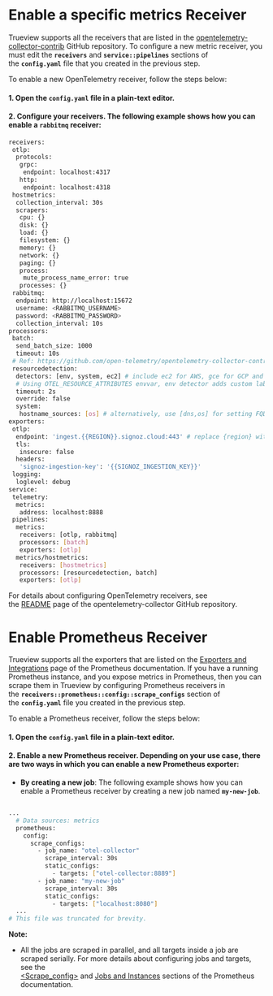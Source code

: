 # Enable a specific metrics Receiver

Trueview supports all the receivers that are listed in the [opentelemetry-collector-contrib](https://github.com/open-telemetry/opentelemetry-collector-contrib/tree/main/receiver) GitHub repository. To configure a new metric receiver, you must edit the **`receivers`** and **`service::pipelines`** sections of the **`config.yaml`** file that you created in the previous step.

To enable a new OpenTelemetry receiver, follow the steps below:
#### 1. Open the `config.yaml` file in a plain-text editor.
#### 2. Configure your receivers. The following example shows how you can enable a `rabbitmq` receiver:
```bash
receivers:
 otlp:
  protocols:
   grpc:
    endpoint: localhost:4317
   http:
    endpoint: localhost:4318
 hostmetrics:
  collection_interval: 30s
  scrapers:
   cpu: {}
   disk: {}
   load: {}
   filesystem: {}
   memory: {}
   network: {}
   paging: {}
   process:
    mute_process_name_error: true
   processes: {}
 rabbitmq:
  endpoint: http://localhost:15672
  username: <RABBITMQ_USERNAME>
  password: <RABBITMQ_PASSWORD>
  collection_interval: 10s
processors:
 batch:
  send_batch_size: 1000
  timeout: 10s
 # Ref: https://github.com/open-telemetry/opentelemetry-collector-contrib/blob/main/processor/resourcedetectionprocessor/README.md
 resourcedetection:
  detectors: [env, system, ec2] # include ec2 for AWS, gce for GCP and azure for Azure.
  # Using OTEL_RESOURCE_ATTRIBUTES envvar, env detector adds custom labels.
  timeout: 2s
  override: false
  system:
   hostname_sources: [os] # alternatively, use [dns,os] for setting FQDN as host.name and os as fallback
exporters:
 otlp:
  endpoint: 'ingest.{{REGION}}.signoz.cloud:443' # replace {region} with your region
  tls:
   insecure: false
  headers:
   'signoz-ingestion-key': '{{SIGNOZ_INGESTION_KEY}}'
 logging:
  loglevel: debug
service:
 telemetry:
  metrics:
   address: localhost:8888
 pipelines:
  metrics:
   receivers: [otlp, rabbitmq]
   processors: [batch]
   exporters: [otlp]
  metrics/hostmetrics:
   receivers: [hostmetrics]
   processors: [resourcedetection, batch]
   exporters: [otlp]
```
For details about configuring OpenTelemetry receivers, see the [README](https://github.com/open-telemetry/opentelemetry-collector/blob/main/receiver/README.md) page of the opentelemetry-collector GitHub repository.

# Enable Prometheus Receiver

Trueview supports all the exporters that are listed on the [Exporters and Integrations](https://prometheus.io/docs/instrumenting/exporters/) page of the Prometheus documentation. If you have a running Prometheus instance, and you expose metrics in Prometheus, then you can scrape them in Trueview by configuring Prometheus receivers in the **`receivers::prometheus::config::scrape_configs`** section of the **`config.yaml`** file you created in the previous step.

To enable a Prometheus receiver, follow the steps below:

#### 1. Open the `config.yaml` file in a plain-text editor.
#### 2. Enable a new Prometheus receiver. Depending on your use case, there are two ways in which you can enable a new Prometheus exporter:
- **By creating a new job**: The following example shows how you can enable a Prometheus receiver by creating a new job named **`my-new-job`**.
```bash

...
  # Data sources: metrics
  prometheus:
    config:
      scrape_configs:
        - job_name: "otel-collector"
          scrape_interval: 30s
          static_configs:
            - targets: ["otel-collector:8889"]
        - job_name: "my-new-job"
          scrape_interval: 30s
          static_configs:
            - targets: ["localhost:8080"]
  ...
# This file was truncated for brevity.
```
**Note:**
- All the jobs are scraped in parallel, and all targets inside a job are scraped serially. For more details about configuring jobs and targets, see the  
[<Scrape_config>](https://prometheus.io/docs/prometheus/latest/configuration/configuration/#scrape_config) and [Jobs and Instances](https://prometheus.io/docs/concepts/jobs_instances/) sections of the Prometheus documentation.

